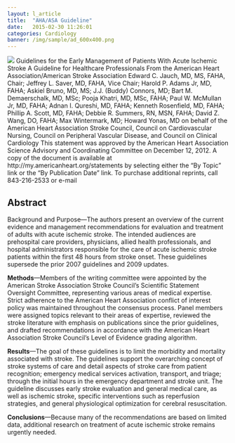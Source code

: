 ```yaml
---
layout: l_article
title:  "AHA/ASA Guideline"
date:   2015-02-30 11:26:01
categories: Cardiology
banner: /img/sample/ad_600x400.png
---
```


<img class="pull-right margin-left-10" src="{{site.baseurl}}{{page.banner}}"/>
Guidelines for the Early Management of Patients With Acute Ischemic Stroke
A Guideline for Healthcare Professionals From the American Heart Association/American Stroke Association
Edward C. Jauch, MD, MS, FAHA, Chair; Jeffrey L. Saver, MD, FAHA, Vice Chair; Harold P. Adams Jr, MD, FAHA; Askiel Bruno, MD, MS; J.J. (Buddy) Connors, MD; Bart M. Demaerschalk, MD, MSc; Pooja Khatri, MD, MSc, FAHA; Paul W. McMullan Jr, MD, FAHA; Adnan I. Qureshi, MD, FAHA; Kenneth Rosenfield, MD, FAHA; Phillip A. Scott, MD, FAHA; Debbie R. Summers, RN, MSN, FAHA; David Z. Wang, DO, FAHA; Max Wintermark, MD; Howard Yonas, MD on behalf of the American Heart Association Stroke Council, Council on Cardiovascular Nursing, Council on Peripheral Vascular Disease, and Council on Clinical Cardiology
This statement was approved by the American Heart Association Science Advisory and Coordinating Committee on December 12, 2012. A copy of the document is available at http://my.americanheart.org/statements by selecting either the “By Topic” link or the “By Publication Date” link. To purchase additional reprints, call 843-216-2533 or e-mail

<h2>Abstract</h2>
Background and Purpose—The authors present an overview of the current evidence and management recommendations for evaluation and treatment of adults with acute ischemic stroke. The intended audiences are prehospital care providers, physicians, allied health professionals, and hospital administrators responsible for the care of acute ischemic stroke patients within the first 48 hours from stroke onset. These guidelines supersede the prior 2007 guidelines and 2009 updates.

<strong>Methods</strong>—Members of the writing committee were appointed by the American Stroke Association Stroke Council’s Scientific Statement Oversight Committee, representing various areas of medical expertise. Strict adherence to the American Heart Association conflict of interest policy was maintained throughout the consensus process. Panel members were assigned topics relevant to their areas of expertise, reviewed the stroke literature with emphasis on publications since the prior guidelines, and drafted recommendations in accordance with the American Heart Association Stroke Council’s Level of Evidence grading algorithm.

<strong>Results</strong>—The goal of these guidelines is to limit the morbidity and mortality associated with stroke. The guidelines support the overarching concept of stroke systems of care and detail aspects of stroke care from patient recognition; emergency medical services activation, transport, and triage; through the initial hours in the emergency department and stroke unit. The guideline discusses early stroke evaluation and general medical care, as well as ischemic stroke, specific interventions such as reperfusion strategies, and general physiological optimization for cerebral resuscitation.

<strong>Conclusions</strong>—Because many of the recommendations are based on limited data, additional research on treatment of acute ischemic stroke remains urgently needed.



